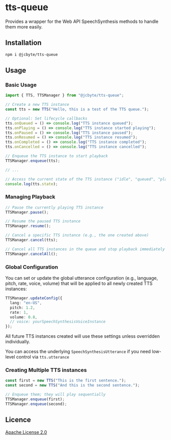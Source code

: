 # tts-queue

Provides a wrapper for the Web API SpeechSynthesis methods to handle them more easily.

## Installation

```bash
npm i @jcbyte/tts-queue
```

## Usage

### Basic Usage

```ts
import { TTS, TTSManager } from "@jcbyte/tts-queue";

// Create a new TTS instance
const tts = new TTS("Hello, this is a test of the TTS queue.");

// Optional: Set lifecycle callbacks
tts.onQueued = () => console.log("TTS instance queued");
tts.onPlaying = () => console.log("TTS instance started playing");
tts.onPaused = () => console.log("TTS instance paused");
tts.onResumed = () => console.log("TTS instance resumed");
tts.onCompleted = () => console.log("TTS instance completed");
tts.onCancelled = () => console.log("TTS instance cancelled");

// Enqueue the TTS instance to start playback
TTSManager.enqueue(tts);

// ...

// Access the current state of the TTS instance ("idle", "queued", "playing", etc.)
console.log(tts.state);
```

### Managing Playback

```ts
// Pause the currently playing TTS instance
TTSManager.pause();

// Resume the paused TTS instance
TTSManager.resume();

// Cancel a specific TTS instance (e.g., the one created above)
TTSManager.cancel(tts);

// Cancel all TTS instances in the queue and stop playback immediately
TTSManager.cancelAll();
```

### Global Configuration

You can set or update the global utterance configuration (e.g., language, pitch, rate, voice, volume) that will be applied to all newly created TTS instances:

```ts
TTSManager.updateConfig({
  lang: "en-US",
  pitch: 1.2,
  rate: 1,
  volume: 0.8,
  // voice: yourSpeechSynthesisVoiceInstance
});
```

All future TTS instances created will use these settings unless overridden individually.

You can access the underlying `SpeechSynthesisUtterance` if you need low-level control via 
`tts.utterance`

### Creating Multiple TTS instances

```ts
const first = new TTS("This is the first sentence.");
const second = new TTS("And this is the second sentence.");

// Enqueue them; they will play sequentially
TTSManager.enqueue(first);
TTSManager.enqueue(second);
```

## Licence

[Apache License 2.0](LICENSE)
